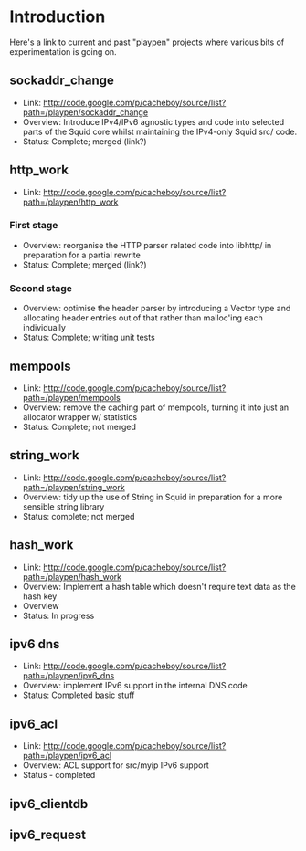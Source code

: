 # Introduction #

Here's a link to current and past "playpen" projects where various bits of experimentation is going on.

## sockaddr\_change ##

  * Link: http://code.google.com/p/cacheboy/source/list?path=/playpen/sockaddr_change
  * Overview: Introduce IPv4/IPv6 agnostic types and code into selected parts of the Squid core whilst maintaining the IPv4-only Squid src/ code.
  * Status: Complete; merged (link?)

## http\_work ##

  * Link: http://code.google.com/p/cacheboy/source/list?path=/playpen/http_work

### First stage ###

  * Overview: reorganise the HTTP parser related code into libhttp/ in preparation for a partial rewrite
  * Status: Complete; merged (link?)

### Second stage ###

  * Overview: optimise the header parser by introducing a Vector type and allocating header entries out of that rather than malloc'ing each individually
  * Status: Complete; writing unit tests

## mempools ##

  * Link: http://code.google.com/p/cacheboy/source/list?path=/playpen/mempools
  * Overview: remove the caching part of mempools, turning it into just an allocator wrapper w/ statistics
  * Status: Complete; not merged

## string\_work ##

  * Link: http://code.google.com/p/cacheboy/source/list?path=/playpen/string_work
  * Overview: tidy up the use of String in Squid in preparation for a more sensible string library
  * Status: complete; not merged

## hash\_work ##

  * Link: http://code.google.com/p/cacheboy/source/list?path=/playpen/hash_work
  * Overview: Implement a hash table which doesn't require text data as the hash key
  * Overview
  * Status: In progress

## ipv6 dns ##

  * Link: http://code.google.com/p/cacheboy/source/list?path=/playpen/ipv6_dns
  * Overview: implement IPv6 support in the internal DNS code
  * Status: Completed basic stuff

## ipv6\_acl ##

  * Link: http://code.google.com/p/cacheboy/source/list?path=/playpen/ipv6_acl
  * Overview: ACL support for src/myip IPv6 support
  * Status - completed

## ipv6\_clientdb ##

## ipv6\_request ##